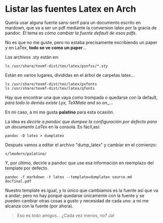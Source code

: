 # Listar las fuentes Latex en Arch

Quería usar alguna fuente sans-serif para un documento escrito en mardown, que va a
 ser un pdf mediante la conversion latex por la gracia de pandoc. El tema es
 _cómo cambiar la fuente default de esos pdfs_.

No es que no me guste, pero no estaba precisamente escribiendo un paper y en
 LaTex, __todo se ve como un paper__... 

Los archivos .sty están en:

    ls /usr/share/texmf-dist/tex/latex/psnfss/*.sty

Están en varios lugares, divididas en el árbol de carpetas latex...

    ls /usr/share/texmf-dist/tex/latex/pxfonts
    ls /usr/share/texmf-dist/tex/latex/qfonts

Hay que encontrar una que vaya como trompada o quedarse con la default, _para
 todo lo demás existe Lyx, TeXMate and so on__...

En mi caso, a mi me gusta __palatino__ para esta ocasión.

La idea es _decirle a pandoc que dumpee la configuración por defecto para un
documento LaTex_ en la consola. Es fácil,así:

    pandoc -D latex > dumplatex

Después vamos a editar el archivo "dump_latex" y cambiar en el comienzo:

    s/lmodern/palatino/

Y, por último, decirle a pandoc que use esa información en reemplazo del
 template por defecto. 

    pandoc -f markdown -t latex --template=dumplatex source.md docfinal.pdf
 
Nuestro template es igual, y lo único que cambiamos es la
 fuente así que va a andar; pero no hay porqué quedarse únicamente con la fuente
 y se pueden cambiar otras cosas a gusto y necesidad de cada uno: a mi me alcanza
 con la fuente (por ahora).

> Eso es todo amigos... ¿Cada vez menos, no? Ja!
